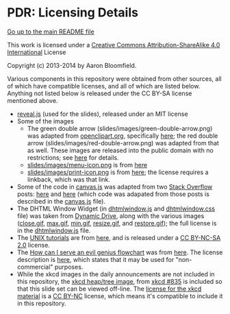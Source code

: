 PDR: Licensing Details
======================

[Go up to the main README file](README.html)

This work is licensed under a [Creative Commons Attribution-ShareAlike 4.0 International](http://creativecommons.org/licenses/by-sa/4.0/) License

Copyright (c) 2013-2014 by Aaron Bloomfield.

Various components in this repository were obtained from other sources, all of which have compatible licenses, and all of which are listed below.  Anything not listed below is released under the CC BY-SA license mentioned above.

- [reveal.js](https://github.com/hakimel/reveal.js/) (used for the slides), released under an MIT license
- Some of the images
  - The green double arrow (slides/images/green-double-arrow.png) was adapted from [openclipart.org](http://openclipart.org), specifically [here](http://openclipart.org/detail/3677/arrow-left-right-by-torfnase); the red double arrow (slides/images/red-double-arrow.png) was adapted from that as well.  These images are released into the public domain with no restrictions; see [here](http://openclipart.org/share) for details.
  - [slides/images/menu-icon.png](slides/images/menu-icon.png) is from [here](http://androgeek.com/wp-content/uploads/2010/03/android-free-menu-icon-set.png)
  - [slides/images/print-icon.png](slides/images/print-icon.png) is from [here](http://www.iconarchive.com/show/icons8-metro-style-icons-by-visualpharm/Very-Basic-Print-icon.html); the license requires a linkback, which was that link.
- Some of the code in [canvas.js](slides/js/canvas.js) was adapted from two [Stack Overflow](http://stackoverflow.com/) posts: [here](http://stackoverflow.com/questions/2368784/draw-by-mouse-with-html5-canvas) and [here](http://stackoverflow.com/questions/4037212/html-canvas-full-screen) (which code was adapated from those posts is described in the [canvas.js](slides/js/canvas.js) file).
- The DHTML Window Widget (in [dhtmlwindow.js](slides/js/dhtmlwindow.js) and [dhtmlwindow.css](slides/css/dhtmlwindow.css) file) was taken from [Dynamic Drive](http://www.dynamicdrive.com), along with the various images ([close.gif](slides/images/close.gif), [max.gif](slides/images/max.gif), [min.gif](slides/images/min.gif), [resize.gif](slides/images/resize.gif), and [restore.gif](slides/images/restore.gif)); the full license is in the [dhtmlwindow.js](slides/js/dhtmlwindow.js) file.
- The [UNIX tutorials](tutorials/03-04-unix/index.html) are from [here](http://www.ee.surrey.ac.uk/Teaching/Unix/), and is released under a [CC BY-NC-SA 2.0](http://creativecommons.org/licenses/by-nc-sa/2.0/) license.
- The [How can I serve an evil genius flowchart](slides/images/06-trees/evil-genius-flowchart.gif) was from [here](http://ars.userfriendly.org/cartoons/?id=20100829).  The license description is [here](http://www.userfriendly.org/archivist/gallery/games.html), which states that it may be used for "non-commercial" purposes.
- While the xkcd images in the daily announcements are not included in this repository, the [xkcd heap/tree image](slides/images/11-heaps-huffman/tree.png), from [xkcd #835](http://xkcd.com/835) is included so that this slide set can be viewed off-line.  The [license for the xkcd material](http://xkcd.com/license.html) is a [CC BY-NC](http://creativecommons.org/licenses/by-nc/2.5/) license, which means it's compatible to include it in this repository.
